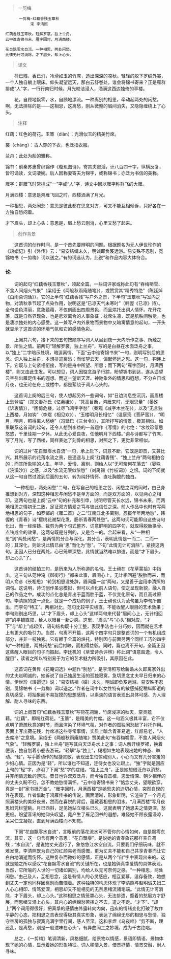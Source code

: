 > 一剪梅

          一剪梅·红藕香残玉簟秋
               宋 李清照
                              
    红藕香残玉簟秋。轻解罗裳，独上兰舟。
    云中谁寄锦书来，雁字回时，月满西楼。
    
    花自飘零水自流。一种相思，两处闲愁。
    此情无计可消除，才下眉头，却上心头。


> 译文

　　荷已残，香已消，冷滑如玉的竹席，透出深深的凉秋。轻轻的脱下罗绸外裳，一个人独自躺上眠床。仰头凝望远天，那白云舒卷处，谁会将锦书寄来？正是雁群排成“人”字，一行行南归时候。月光皎洁浸人，洒满这西边独倚的亭楼。

　　花，自顾地飘零，水，自顾地漂流。一种离别的相思，牵动起两处的闲愁。啊，无法排除的是——这相思，这离愁，刚从微蹙的眉间消失，又隐隐缠绕上了心头。

> 注释

红藕：红色的荷花。玉簟（diàn）：光滑似玉的精美竹席。

裳（cháng）：古人穿的下衣，也泛指衣服。

兰舟：此处为船的雅称。

锦书：前秦苏惠曾织锦作《璇玑图诗》，寄其夫窦滔，计八百四十字，纵横反复，皆可诵读，文词凄婉。后人因称妻寄夫为锦字，或称锦书；亦泛为书信的美称。

雁字：群雁飞时常排成“一”字或“人”字，诗文中因以雁字称群飞的大雁。

月满西楼：意思是鸿雁飞回之时，西楼洒满了月光。

一种相思，两处闲愁：意思是彼此都在思念对方，可又不能互相倾诉，只好各在一方独自愁闷着。

才下眉头，却上心头：意思是，眉上愁云刚消，心里又愁了起来。



> 创作背景

　　这首词的创作时间，是一个首先要辨明的问题。根据题名为元人伊世珍作的《琅嬛记》引《外传》云：“易安结缡未久，明诚即负笈远游。易安殊不忍别，觅锦帕书《一剪梅》词以送之。”有的词选认为，此说“和作品内容大体符合。 

### 论

　　词的起句“红藕香残玉簟秋”，领起全篇。一些词评家或称此句有“吞梅嚼雪、不食人间烟火气象”（梁绍壬《两般秋雨庵随笔》），或赞赏其“精秀特绝”（陈廷焯《白雨斋词话》）。它的上半句“红藕香残”写户外之景，下半句“玉簟秋”写室内之物，对清秋季节起了点染作用，说明这是“已凉天气未寒时”（韩偓《已凉》诗）。全句设色清丽，意象蕴藉，不仅刻画出四周景色，而且烘托出词人情怀。花开花落，既是自然界现象，也是悲欢离合的人事象征；枕席生凉，既是肌肤间触觉，也是凄凉独处的内心感受。这一兼写户内外景物而景物中又暗寓情意的起句，一开头就显示了这首词的环境气氛和它的感情色彩。

　　上阕共六句，接下来的五句按顺序写词人从昼到夜一天内所作之事、所触之景、所生之情。前两句“轻解罗裳，独上兰舟”，写的是白昼在水面泛舟之事，以“独上”二字暗示处境，暗逗离情。下面“云中谁寄锦书来”一句，则明写别后的思念。词人独上兰舟，本想排遣离愁；而怅望云天，偏起怀远之思。这一句，钩连上下。它既与上句紧相衔接，写的是舟中所望、所思；而下两句“雁字回时，月满西楼”，则又由此生发。可以想见，词人因惦念游子行踪，盼望锦书到达，遂从遥望云空引出雁足传书的遐想。而这一望断天涯、神驰象外的情思和遐想，不分白日或月夜，也无论在舟上或楼中，都是萦绕于词人心头的。

　　这首词上阕的后三句，使人想起另外一些词句，如“日边消息空沉沉，画眉楼上愁登临”（郑文妻孙氏《忆秦娥》），“凭高目断，鸿雁来时，无限思量”（晏殊《诉衷情》），“困倚危楼，过尽飞鸿字字愁”（秦观《减字木兰花》），以及“无言独上西楼，月如钩”（李煜《相见欢》），“玉楼明月长相忆”（温庭筠《菩萨蛮》），“明月，明月，照得离人愁绝”（冯延巳《三台令》），其所抒写的情景，极其相似。如果联系这首词的起句，还令人想到李益的一首题作《写情》的七绝：“水纹珍簟思悠悠，千里佳期一夕休。从此无心爱良夜，任他明月下西楼。”词与诗都写了竹席，写了月光，写了西楼，同样表达了刻骨的相思，对照之下，更觉非常相似。

　　词的过片“花自飘零水自流”一句，承上启下，词意不断。它既是即景，又兼比兴。其所展示的花落水流之景，是遥遥与上阕“红藕香残”、“独上兰舟”两句相拍合的；而其所象喻的人生、年华、爱情、离别，则给人以“无可奈何花落去”（晏殊《浣溪沙》）之感，以及“水流无限似侬愁”（刘禹锡《竹枝词》）之恨。词的下阕就从这一句自然过渡到后面的五句，转为纯抒情怀、直吐胸臆的独白。

　　“一种相思，两处闲愁”二句，在写自己的相思之苦、闲愁之深的同时，由己身推想到对方，深知这种相思与闲愁不是单方面的，而是双方面的，以见两心之相印。这两句也是上阕“云中”句的补充和引申，说明尽管天长水远，锦书未来，而两地相思之情初无二致，足证双方情爱之笃与彼此信任之深。前人作品中也时有写两地相思的句子，如罗邺的《雁二首》之二“江南江北多离别，忍报年年两地愁”，韩偓的《青春》诗“樱桃花谢梨花发，肠断青春两处愁”。这两句词可能即自这些诗句化出，而一经熔铸、裁剪为两个句式整齐、词意鲜明的四字句，就取得脱胎换骨、点铁成金的效果。这两句既是分列的，又是合一的。合起来看，从“一种相思”到“两处闲愁”，是两情的分合与深化。其分合，表明此情是一而二、二而一的；其深化，则诉说此情已由“思”而化为“愁”。下句“此情无计可消除”，紧接这两句。正因人已分在两处，心已笼罩深愁，此情就当然难以排遣，而是“才下眉头，却上心头”了。

　　这首诗的结拍三句，是历来为人所称道的名句。王士禛在《花草蒙拾》中指出，这三句从范仲淹《御街行》“都来此事，眉间心上，无计相回避”脱胎而来，而明人俞彦《长相思》“轮到相思没处辞，眉间露一丝”两句，又是善于盗用李清照的词句。这说明，诗词创作虽忌模拟，但可以点化前人语句，使之呈现新貌，融人自己的作品之中。成功的点化总是青出于蓝而胜于蓝，不仅变化原句，而且高过原句。李清照的这一点化，就是一个成功的例子，王士禛也认为范句虽为李句所自出，而李句“特工”。两相对比，范句比较平实板直，不能收醒人眼目的艺术效果；李句则别出巧思，以“才下眉头，却上心头”这样两句来代替“眉间心上，无计相回避”的平铺直叙，给人以眼目一新之感。这里，“眉头”与“心头”相对应，“才下”与“却上”成起伏，语句结构既十分工整，表现手法也十分巧妙，因而就在艺术上有更大的吸引力。当然，句离不开篇，这两个四字句只是整首词的一个有机组成部分，并非一枝独秀。它有赖于全篇的烘托，特别因与前面另两个同样工巧的四字句“一种相思，两处闲愁”前后衬映，而相得益彰。同时，篇也离不开句，全篇正因这些醒人眼目的句子而振起。李廷机的《草堂诗余评林》称此词“语意超逸，令人醒目”，读者之所以特别易于为它的艺术魅力所吸引，其原因在此。

　　这首词在黄昇《花庵词选》中题作“别愁”，是李清照写给新婚未久即离家外出的丈夫赵明诚的，她诉说了自己独居生活的孤独寂寞，急切思念丈夫早日归来的心情。伊世珍《琅嬛记》说：“易安结褵（婚）未久，明诚即负笈远游。易安殊不忍别，觅锦帕书《一剪梅》词以送之。”作者在词中以女性特有的敏感捕捉稍纵即逝的真切感受，将抽象而不易捉摸的思想感情，以素淡的语言表现出具体可感、为人理解、耐人寻味的东西。

　　词的上阕首句“红藕香残玉簟秋”写荷花凋谢、竹席浸凉的秋天，空灵蕴藉。“红藕”，即粉红荷花。“玉簟”，是精美的竹席。这一句涵义极其丰富，它不仅点明了萧疏秋意的时节，而且渲染了环境气氛，对作者的孤独闲愁起了衬托作用。表面上写出荷花残，竹席凉这些寻常事情，实质上暗含青春易逝，红颜易老，“人去席冷”之意境。梁绍壬《两般秋雨庵随笔》赞美此句“有吞梅嚼雪，不食人间烟火气象”。“轻解罗裳，独上兰舟”是写其白天泛舟水上之事：词人解开绫罗裙，换着便装，独自划着小船去游玩。“轻解”与“独上”，栩栩如生地表现出她的神态、举动。“轻”，写手脚动作的轻捷灵敏，表现出生怕惊动别人，小心而又有几分害羞的少妇心情。正因为是“轻”，所以谁也不知道，连侍女也没让跟上。“独”字就是回应上句的“轻”字，点明了下阕“愁”字的症结。“独上兰舟”，正是她想借泛舟以消愁，并非闲情逸致的游玩。昔日也许双双泛舟，而今独自击楫，恩爱情深、朝夕相伴的的丈夫久盼不归，怎不教她愁情满怀。“云中谁寄锦书来？”惦念丈夫，望眼欲穿，真是一封“家书抵万金”。“雁字回时，月满西楼”是她思夫的迫切心情，突然自现的外在表现。作者借助于鸿雁传书的传说，画面清晰，形象鲜明，它渲染了一个月光照满楼头的美好夜景，然而在喜悦的背后，蕴藏着相思的泪水。“月满西楼”写月夜思妇凭栏望眺。月已西斜，足见她站立楼头已久，这就表明了她思夫之情更深，愁更极。盼望音讯的她仰头叹望，竟产生了雁足回书的遐想。难怪她不顾夜露浸凉，呆呆伫立凝视，直到月满西楼而不知觉。

　　下阕“花自飘零水自流”，言眼前的落花流水可不管你的心情如何，自是飘零东流。其实，这一句含有两个意思：“花自飘零”，是说她的青春象花那样空自凋残；“水自流”，是说她丈夫远行了，象悠悠江水空自流。只要我们仔细玩味，就不难发觉，李清照既为自己的红颜易老而感慨，更为丈夫不能和自己共享青春而让它白白地消逝而伤怀。这种复杂而微妙的感情，正是从两个“自”字中表现出来的。这就是她之所以感叹“花自飘零水自流”的关键所在，也是她俩真挚爱情的具体表现。当然，它所喻的人世的一切诸如离别，均给人以无可奈何之感。“一种相思，两处闲愁。”由己及人，互相思念，这是有情人的心灵感应，相互爱慕，温存备致，她想到丈夫一定也同样因离别而苦恼着。这种独特的构思体现了李清照与赵明诚夫妇二人心心相印、情笃爱深，相思却又不能相见的无奈思绪流诸笔端。“此情无计可消除，才下眉头，却上心头。”这种相思之情笼罩心头，无法排遣，蹙着的愁眉方才舒展，而思绪又涌上心头，其内心的绵绵愁苦挥之不去，遣之不走。“才下”、“却上”两个词用得很好，把真挚的感情由外露转向内向，迅疾的情绪变化打破了故作平静的心态，把相思之苦表现得极其真实形象，表达了绵绵无尽的相思与愁情，独守空房的孤独与寂寞充满字里行间，感人至深。这和李煜《乌夜啼》“剪不断，理还乱，是离愁，别是一般滋味在心头”，有异曲同工之妙境，成为千古绝唱。

　　总之，《一剪梅》笔调清新，风格细腻，给景物以情感，景语即情语，景物体现了她的心情，显示着她的形象特征。词人移情入景，借景抒情，情景交融，耐人寻味。
